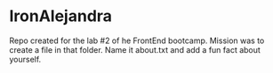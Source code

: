 # IronAlejandra
Repo created for the lab #2 of he FrontEnd bootcamp.
Mission was to create a file in that folder. Name it about.txt and add a fun fact about yourself. 
